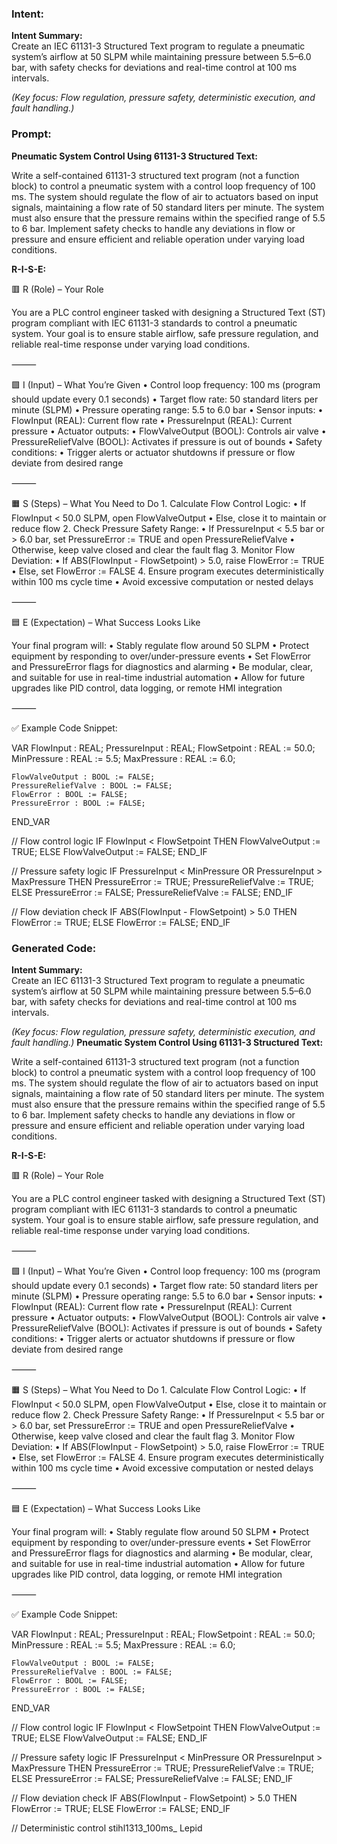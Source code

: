 ### Intent:
**Intent Summary:**  
Create an IEC 61131-3 Structured Text program to regulate a pneumatic system’s airflow at 50 SLPM while maintaining pressure between 5.5–6.0 bar, with safety checks for deviations and real-time control at 100 ms intervals.  

*(Key focus: Flow regulation, pressure safety, deterministic execution, and fault handling.)*

### Prompt:
**Pneumatic System Control Using 61131-3 Structured Text:**

Write a self-contained 61131-3 structured text program (not a function block) to control a pneumatic system with a control loop frequency of 100 ms. The system should regulate the flow of air to actuators based on input signals, maintaining a flow rate of 50 standard liters per minute. The system must also ensure that the pressure remains within the specified range of 5.5 to 6 bar. Implement safety checks to handle any deviations in flow or pressure and ensure efficient and reliable operation under varying load conditions.

**R-I-S-E:**

🟥 R (Role) – Your Role

You are a PLC control engineer tasked with designing a Structured Text (ST) program compliant with IEC 61131-3 standards to control a pneumatic system. Your goal is to ensure stable airflow, safe pressure regulation, and reliable real-time response under varying load conditions.

⸻

🟩 I (Input) – What You’re Given
	•	Control loop frequency: 100 ms (program should update every 0.1 seconds)
	•	Target flow rate: 50 standard liters per minute (SLPM)
	•	Pressure operating range: 5.5 to 6.0 bar
	•	Sensor inputs:
	•	FlowInput (REAL): Current flow rate
	•	PressureInput (REAL): Current pressure
	•	Actuator outputs:
	•	FlowValveOutput (BOOL): Controls air valve
	•	PressureReliefValve (BOOL): Activates if pressure is out of bounds
	•	Safety conditions:
	•	Trigger alerts or actuator shutdowns if pressure or flow deviate from desired range

⸻

🟧 S (Steps) – What You Need to Do
	1.	Calculate Flow Control Logic:
	•	If FlowInput < 50.0 SLPM, open FlowValveOutput
	•	Else, close it to maintain or reduce flow
	2.	Check Pressure Safety Range:
	•	If PressureInput < 5.5 bar or > 6.0 bar, set PressureError := TRUE and open PressureReliefValve
	•	Otherwise, keep valve closed and clear the fault flag
	3.	Monitor Flow Deviation:
	•	If ABS(FlowInput - FlowSetpoint) > 5.0, raise FlowError := TRUE
	•	Else, set FlowError := FALSE
	4.	Ensure program executes deterministically within 100 ms cycle time
	•	Avoid excessive computation or nested delays

⸻

🟦 E (Expectation) – What Success Looks Like

Your final program will:
	•	Stably regulate flow around 50 SLPM
	•	Protect equipment by responding to over/under-pressure events
	•	Set FlowError and PressureError flags for diagnostics and alarming
	•	Be modular, clear, and suitable for use in real-time industrial automation
	•	Allow for future upgrades like PID control, data logging, or remote HMI integration

⸻

✅ Example Code Snippet:

VAR
    FlowInput : REAL;
    PressureInput : REAL;
    FlowSetpoint : REAL := 50.0;
    MinPressure : REAL := 5.5;
    MaxPressure : REAL := 6.0;

    FlowValveOutput : BOOL := FALSE;
    PressureReliefValve : BOOL := FALSE;
    FlowError : BOOL := FALSE;
    PressureError : BOOL := FALSE;
END_VAR

// Flow control logic
IF FlowInput < FlowSetpoint THEN
    FlowValveOutput := TRUE;
ELSE
    FlowValveOutput := FALSE;
END_IF

// Pressure safety logic
IF PressureInput < MinPressure OR PressureInput > MaxPressure THEN
    PressureError := TRUE;
    PressureReliefValve := TRUE;
ELSE
    PressureError := FALSE;
    PressureReliefValve := FALSE;
END_IF

// Flow deviation check
IF ABS(FlowInput - FlowSetpoint) > 5.0 THEN
    FlowError := TRUE;
ELSE
    FlowError := FALSE;
END_IF

### Generated Code:
**Intent Summary:**  
Create an IEC 61131-3 Structured Text program to regulate a pneumatic system’s airflow at 50 SLPM while maintaining pressure between 5.5–6.0 bar, with safety checks for deviations and real-time control at 100 ms intervals.  

*(Key focus: Flow regulation, pressure safety, deterministic execution, and fault handling.)*
**Pneumatic System Control Using 61131-3 Structured Text:**

Write a self-contained 61131-3 structured text program (not a function block) to control a pneumatic system with a control loop frequency of 100 ms. The system should regulate the flow of air to actuators based on input signals, maintaining a flow rate of 50 standard liters per minute. The system must also ensure that the pressure remains within the specified range of 5.5 to 6 bar. Implement safety checks to handle any deviations in flow or pressure and ensure efficient and reliable operation under varying load conditions.

**R-I-S-E:**

🟥 R (Role) – Your Role

You are a PLC control engineer tasked with designing a Structured Text (ST) program compliant with IEC 61131-3 standards to control a pneumatic system. Your goal is to ensure stable airflow, safe pressure regulation, and reliable real-time response under varying load conditions.

⸻

🟩 I (Input) – What You’re Given
	•	Control loop frequency: 100 ms (program should update every 0.1 seconds)
	•	Target flow rate: 50 standard liters per minute (SLPM)
	•	Pressure operating range: 5.5 to 6.0 bar
	•	Sensor inputs:
	•	FlowInput (REAL): Current flow rate
	•	PressureInput (REAL): Current pressure
	•	Actuator outputs:
	•	FlowValveOutput (BOOL): Controls air valve
	•	PressureReliefValve (BOOL): Activates if pressure is out of bounds
	•	Safety conditions:
	•	Trigger alerts or actuator shutdowns if pressure or flow deviate from desired range

⸻

🟧 S (Steps) – What You Need to Do
	1.	Calculate Flow Control Logic:
	•	If FlowInput < 50.0 SLPM, open FlowValveOutput
	•	Else, close it to maintain or reduce flow
	2.	Check Pressure Safety Range:
	•	If PressureInput < 5.5 bar or > 6.0 bar, set PressureError := TRUE and open PressureReliefValve
	•	Otherwise, keep valve closed and clear the fault flag
	3.	Monitor Flow Deviation:
	•	If ABS(FlowInput - FlowSetpoint) > 5.0, raise FlowError := TRUE
	•	Else, set FlowError := FALSE
	4.	Ensure program executes deterministically within 100 ms cycle time
	•	Avoid excessive computation or nested delays

⸻

🟦 E (Expectation) – What Success Looks Like

Your final program will:
	•	Stably regulate flow around 50 SLPM
	•	Protect equipment by responding to over/under-pressure events
	•	Set FlowError and PressureError flags for diagnostics and alarming
	•	Be modular, clear, and suitable for use in real-time industrial automation
	•	Allow for future upgrades like PID control, data logging, or remote HMI integration

⸻

✅ Example Code Snippet:

VAR
    FlowInput : REAL;
    PressureInput : REAL;
    FlowSetpoint : REAL := 50.0;
    MinPressure : REAL := 5.5;
    MaxPressure : REAL := 6.0;

    FlowValveOutput : BOOL := FALSE;
    PressureReliefValve : BOOL := FALSE;
    FlowError : BOOL := FALSE;
    PressureError : BOOL := FALSE;
END_VAR

// Flow control logic
IF FlowInput < FlowSetpoint THEN
    FlowValveOutput := TRUE;
ELSE
    FlowValveOutput := FALSE;
END_IF

// Pressure safety logic
IF PressureInput < MinPressure OR PressureInput > MaxPressure THEN
    PressureError := TRUE;
    PressureReliefValve := TRUE;
ELSE
    PressureError := FALSE;
    PressureReliefValve := FALSE;
END_IF

// Flow deviation check
IF ABS(FlowInput - FlowSetpoint) > 5.0 THEN
    FlowError := TRUE;
ELSE
    FlowError := FALSE;
END_IF

// Deterministic control
 stihl1313_100ms_ Lepid
